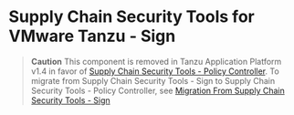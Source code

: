 # Supply Chain Security Tools for VMware Tanzu - Sign

>**Caution** This component is removed in Tanzu Application Platform v1.4 in favor of [Supply Chain Security Tools - Policy Controller](../scst-policy/overview.md).
>To migrate from Supply Chain Security Tools - Sign to Supply Chain Security Tools - Policy Controller, see [Migration From Supply Chain Security Tools - Sign](../scst-policy/migration.hbs.md)
